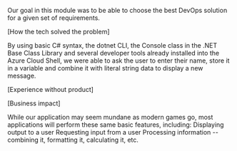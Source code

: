Our goal in this module was to be able to choose the best DevOps solution for a given set of requirements.

[How the tech solved the problem]

By using basic C# syntax, the dotnet CLI, the Console class in the .NET Base Class Library and several developer tools already installed into the Azure Cloud Shell, we were able to ask the user to enter their name, store it in a variable and combine it with literal string data to display a new message.

[Experience without product]


[Business impact]

While our application may seem mundane as modern games go, most applications will perform these same basic features, including:
Displaying output to a user
Requesting input from a user
Processing information -- combining it, formatting it, calculating it, etc.